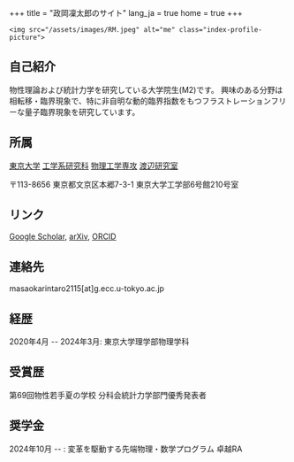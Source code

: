 +++
title = "政岡凜太郎のサイト"
lang_ja = true
home = true
+++

~~~
<img src="/assets/images/RM.jpeg" alt="me" class="index-profile-picture">
~~~

## 自己紹介
物性理論および統計力学を研究している大学院生(M2)です。
興味のある分野は相転移・臨界現象で、特に非自明な動的臨界指数をもつフラストレーションフリーな量子臨界現象を研究しています。

## 所属
[東京大学](https://www.u-tokyo.ac.jp/ja/index.html)
[工学系研究科](https://www.t.u-tokyo.ac.jp/)
[物理工学専攻](https://www.ap.t.u-tokyo.ac.jp/)
[渡辺研究室](https://sites.google.com/view/watanabegroup/home?authuser=0)

〒113-8656 東京都文京区本郷7-3-1 東京大学工学部6号館210号室

## リンク
[Google Scholar](https://scholar.google.com/citations?user=qoSWWasAAAAJ&hl=en), 
[arXiv](https://arxiv.org/search/advanced?advanced=&terms-0-operator=AND&terms-0-term=Rintaro+Masaoka&terms-0-field=author&classification-physics=y&classification-physics_archives=all&classification-include_cross_list=include&date-filter_by=all_dates&date-year=&date-from_date=&date-to_date=&date-date_type=submitted_date&abstracts=show&size=100&order=-announced_date_first),
[ORCID](https://orcid.org/0009-0002-4280-9783)

## 連絡先
masaokarintaro2115[at]g.ecc.u-tokyo.ac.jp

## 経歴
2020年4月 -- 2024年3月: 東京大学理学部物理学科

## 受賞歴

第69回物性若手夏の学校 分科会統計力学部門優秀発表者

## 奨学金
2024年10月 -- : 変革を駆動する先端物理・数学プログラム 卓越RA
